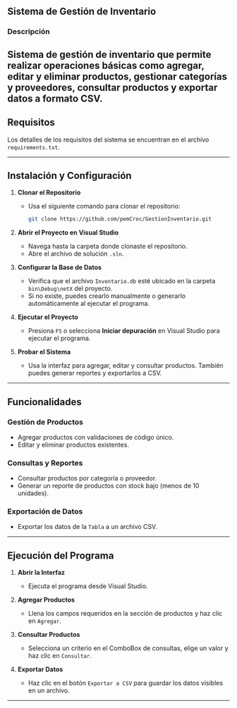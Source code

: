 ## Sistema de Gestión de Inventario

### Descripción
Sistema de gestión de inventario que permite realizar operaciones básicas como agregar, editar y eliminar productos, gestionar categorías y proveedores, consultar productos y exportar datos a formato CSV. 
---

## Requisitos
Los detalles de los requisitos del sistema se encuentran en el archivo `requirements.txt`.

---

## Instalación y Configuración

1. **Clonar el Repositorio**
   - Usa el siguiente comando para clonar el repositorio:
     ```bash
     git clone https://github.com/pemCroc/GestionInventario.git
     ```
     
2. **Abrir el Proyecto en Visual Studio**
   - Navega hasta la carpeta donde clonaste el repositorio.
   - Abre el archivo de solución `.sln`.

3. **Configurar la Base de Datos**
   - Verifica que el archivo `Inventario.db` esté ubicado en la carpeta `bin\Debug\netX` del proyecto.
   - Si no existe, puedes crearlo manualmente o generarlo automáticamente al ejecutar el programa.

4. **Ejecutar el Proyecto**
   - Presiona `F5` o selecciona **Iniciar depuración** en Visual Studio para ejecutar el programa.

5. **Probar el Sistema**
   - Usa la interfaz para agregar, editar y consultar productos. También puedes generar reportes y exportarlos a CSV.

---

## Funcionalidades

### Gestión de Productos
- Agregar productos con validaciones de código único.
- Editar y eliminar productos existentes.

### Consultas y Reportes
- Consultar productos por categoría o proveedor.
- Generar un reporte de productos con stock bajo (menos de 10 unidades).

### Exportación de Datos
- Exportar los datos de la `Tabla` a un archivo CSV.
---

## Ejecución del Programa

1. **Abrir la Interfaz**
   - Ejecuta el programa desde Visual Studio.

2. **Agregar Productos**
   - Llena los campos requeridos en la sección de productos y haz clic en `Agregar`.

3. **Consultar Productos**
   - Selecciona un criterio en el ComboBox de consultas, elige un valor y haz clic en `Consultar`.

4. **Exportar Datos**
   - Haz clic en el botón `Exportar a CSV` para guardar los datos visibles en un archivo.

---

